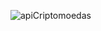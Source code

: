![apiCriptomoedas](https://user-images.githubusercontent.com/60123147/118016685-122ffd80-b32c-11eb-9532-a160e2c57e66.PNG)
